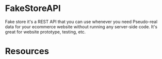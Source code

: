 # FakeStoreAPI
Fake store it's a REST API that you can use whenever you need Pseudo-real data for your ecommerce website without running any server-side code. It's great for website prototype, testing, etc.

# Resources
